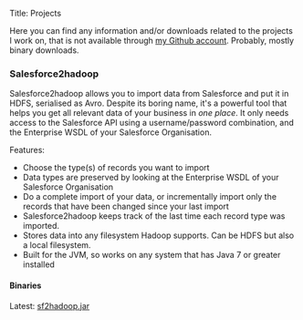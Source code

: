 Title: Projects

Here you can find any information and/or downloads related to the projects I work on, that is not available through 
[my Github account](https://github.com/DandyDev). Probably, mostly binary downloads.

### Salesforce2hadoop

Salesforce2hadoop allows you to import data from Salesforce and put it in HDFS, serialised as Avro. Despite its
boring name, it's a powerful tool that helps you get all relevant data of your business in _one place_. It only needs
access to the Salesforce API using a username/password combination, and the Enterprise WSDL of your Salesforce
Organisation.

Features:

- Choose the type(s) of records you want to import
- Data types are preserved by looking at the Enterprise WSDL of your Salesforce Organisation
- Do a complete import of your data, or incrementally import only the records that have been changed since your last import
- Salesforce2hadoop keeps track of the last time each record type was imported.
- Stores data into any filesystem Hadoop supports. Can be HDFS but also a local filesystem.
- Built for the JVM, so works on any system that has Java 7 or greater installed

#### Binaries

Latest: [sf2hadoop.jar]({filename}/files/sf2hadoop.jar)
